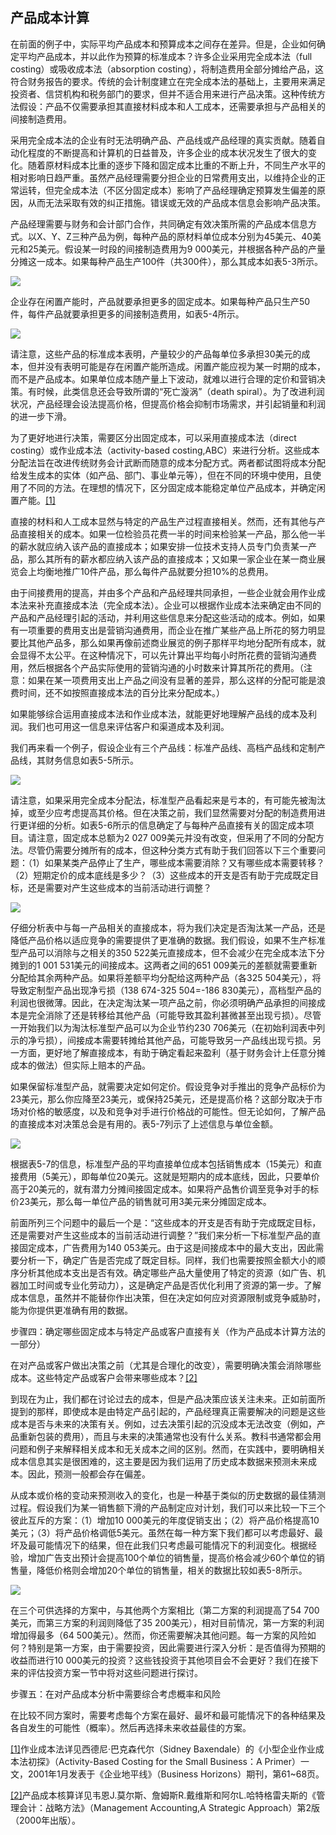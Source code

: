 ## 产品成本计算

在前面的例子中，实际平均产品成本和预算成本之间存在差异。但是，企业如何确定平均产品成本，并以此作为预算的标准成本？许多企业采用完全成本法（full costing）或吸收成本法（absorption costing），将制造费用全部分摊给产品，这符合财务报告的要求。传统的会计制度建立在完全成本法的基础上，主要用来满足投资者、信贷机构和税务部门的要求，但并不适合用来进行产品决策。这种传统方法假设：产品不仅需要承担其直接材料成本和人工成本，还需要承担与产品相关的间接制造费用。

采用完全成本法的企业有时无法明确产品、产品线或产品经理的真实贡献。随着自动化程度的不断提高和计算机的日益普及，许多企业的成本状况发生了很大的变化。随着原材料成本比重的逐步下降和固定成本比重的不断上升，不同生产水平的相对影响日趋严重。虽然产品经理需要分担企业的日常费用支出，以维持企业的正常运转，但完全成本法（不区分固定成本）影响了产品经理确定预算发生偏差的原因，从而无法采取有效的纠正措施。错误或无效的产品成本信息会影响产品决策。

产品经理需要与财务和会计部门合作，共同确定有效决策所需的产品成本信息方式。以X、Y、Z三种产品为例，每种产品的原材料单位成本分别为45美元、40美元和25美元。假设某一时段的间接制造费用为9 000美元，并根据各种产品的产量分摊这一成本。如果每种产品生产100件（共300件），那么其成本如表5-3所示。

![](images/image01247.jpeg)

企业存在闲置产能时，产品就要承担更多的固定成本。如果每种产品只生产50件，每件产品就要承担更多的间接制造费用，如表5-4所示。

![](images/image01248.jpeg)

请注意，这些产品的标准成本表明，产量较少的产品每单位多承担30美元的成本，但并没有表明可能是存在闲置产能所造成。闲置产能应视为某一时期的成本，而不是产品成本。如果单位成本随产量上下波动，就难以进行合理的定价和营销决策。有时候，此类信息还会导致所谓的“死亡漩涡”（death spiral）。为了改进利润状况，产品经理会设法提高价格，但提高价格会抑制市场需求，并引起销量和利润的进一步下滑。

为了更好地进行决策，需要区分出固定成本，可以采用直接成本法（direct costing）或作业成本法（activity-based costing,ABC）来进行分析。这些成本分配法旨在改进传统财务会计武断而随意的成本分配方式。两者都试图将成本分配给发生成本的实体（如产品、部门、事业单元等），但在不同的环境中使用，且使用了不同的方法。在理想的情况下，区分固定成本能稳定单位产品成本，并确定闲置产能。[[1]](part0065.xhtml#ch1-back)

直接的材料和人工成本显然与特定的产品生产过程直接相关。然而，还有其他与产品直接相关的成本。如果一位检验员花费一半的时间来检验某一产品，那么他一半的薪水就应纳入该产品的直接成本；如果安排一位技术支持人员专门负责某一产品，那么其所有的薪水都应纳入该产品的直接成本；又如果一家企业在某一商业展览会上均衡地推广10件产品，那么每件产品就要分担10%的总费用。

由于间接费用的提高，并由多个产品和产品经理共同承担，一些企业就会用作业成本法来补充直接成本法（完全成本法）。企业可以根据作业成本法来确定由不同的产品和产品经理引起的活动，并利用这些信息来分配这些活动的成本。例如，如果有一项重要的费用支出是营销沟通费用，而企业在推广某些产品上所花的努力明显要比其他产品多，那么如果再像前述商业展览的例子那样平均地分配所有成本，就会显得不太公平。在这种情况下，可以先计算出平均每小时所花费的营销沟通费用，然后根据各个产品实际使用的营销沟通的小时数来计算其所花的费用。（注意：如果在某一项费用支出上产品之间没有显著的差异，那么这样的分配可能是浪费时间，还不如按照直接成本法的百分比来分配成本。）

如果能够综合运用直接成本法和作业成本法，就能更好地理解产品线的成本及利润。我们也可用这一信息来评估客户和渠道成本及利润。

我们再来看一个例子，假设企业有三个产品线：标准产品线、高档产品线和定制产品线，其财务信息如表5-5所示。

![](images/image01249.jpeg)

请注意，如果采用完全成本分配法，标准型产品看起来是亏本的，有可能先被淘汰掉，或至少应考虑提高其价格。但在决策之前，我们显然需要对分配的制造费用进行更详细的分析。如表5-6所示的信息确定了与每种产品直接有关的固定成本项目。请注意，固定成本总额为2 027 009美元并没有改变，但采用了不同的分配方法。尽管仍需要分摊所有的成本，但这种分类方式有助于我们回答以下三个重要问题：（1）如果某类产品停止了生产，哪些成本需要消除？又有哪些成本需要转移？（2）短期定价的成本底线是多少？（3）这些成本的开支是否有助于完成既定目标，还是需要对产生这些成本的当前活动进行调整？

![](images/image01250.jpeg)

仔细分析表中与每一产品相关的直接成本，将为我们决定是否淘汰某一产品，还是降低产品价格以适应竞争的需要提供了更准确的数据。我们假设，如果不生产标准型产品可以消除与之相关的350 522美元直接成本，但不会减少在完全成本法下分摊到的1 001 531美元的间接成本。这两者之间的651 009美元的差额就需要重新分配给其余两种产品。如果将差额平均分配给这两种产品（各325 504美元），将导致定制型产品出现净亏损（138 674-325 504=-186 830美元），高档型产品的利润也很微薄。因此，在决定淘汰某一项产品之前，你必须明确产品承担的间接成本是完全消除了还是转移给其他产品（可能导致其盈利甚微甚至出现亏损）。尽管一开始我们以为淘汰标准型产品可以为企业节约230 706美元（在初始利润表中列示的净亏损），间接成本需要转摊给其他产品，可能导致另一产品线出现亏损。另一方面，更好地了解直接成本，有助于确定看起来盈利（基于财务会计上任意分摊成本的做法）但实际上赔本的产品。

如果保留标准型产品，就需要决定如何定价。假设竞争对手推出的竞争产品标价为23美元，那么你应降至23美元，或保持25美元，还是提高价格？这部分取决于市场对价格的敏感度，以及和竞争对手进行价格战的可能性。但无论如何，了解产品的直接成本对决策总会是有用的。表5-7列示了上述信息与单位金额。

![](images/image01251.jpeg)

根据表5-7的信息，标准型产品的平均直接单位成本包括销售成本（15美元）和直接费用（5美元），即每单位20美元。这就是短期内的成本底线，因此，只要单价高于20美元的，就有潜力分摊间接固定成本。如果将产品售价调至竞争对手的标价23美元，那么每一单位产品的销售就可用3美元来分摊固定成本。

前面所列三个问题中的最后一个是：“这些成本的开支是否有助于完成既定目标，还是需要对产生这些成本的当前活动进行调整？”我们来分析一下标准型产品的直接固定成本，广告费用为140 053美元。由于这是间接成本中的最大支出，因此需要分析一下，确定广告是否完成了既定目标。同样，我们也需要按照金额大小的顺序分析其他成本支出是否有效。确定哪些产品大量使用了特定的资源（如广告、机器加工时间或专业化劳动力），这是确定产品是否优化利用了资源的第一步。了解成本信息，虽然并不能替你作出决策，但在决定如何应对资源限制或竞争威胁时，能为你提供更准确有用的数据。

步骤四：确定哪些固定成本与特定产品或客户直接有关（作为产品成本计算方法的一部分）

在对产品或客户做出决策之前（尤其是合理化的改变），需要明确决策会消除哪些成本。这些特定产品或客户会带来哪些成本？[[2]](part0065.xhtml#ch2-back)

到现在为止，我们都在讨论过去的成本，但是产品决策应该关注未来。正如前面所提到的那样，即使成本是由特定产品引起的，产品经理真正需要解决的问题是这些成本是否与未来的决策有关。例如，过去决策引起的沉没成本无法改变（例如，产品重新包装的费用），而且与未来的决策通常也没有什么关系。教科书通常都会用问题和例子来解释相关成本和无关成本之间的区别。然而，在实践中，要明确相关成本信息其实是很困难的，这主要是因为我们运用了历史成本数据来预测未来成本。因此，预测一般都会存在偏差。

从成本或价格的变动来预测收入的变化，也是一种基于类似的历史数据的最佳猜测过程。假设我们为某一销售额下滑的产品制定应对计划，我们可以来比较一下三个彼此互斥的方案：（1）增加10 000美元的年度促销支出；（2）将产品价格提高10美元；（3）将产品价格调低5美元。虽然在每一种方案下我们都可以考虑最好、最坏及最可能情况下的结果，但在此我们只考虑最可能情况下的利润变化。根据经验，增加广告支出预计会提高100个单位的销售量，提高价格会减少60个单位的销售量，降低价格则会增加20个单位的销售量，相关的数据比较如表5-8所示。

![](images/image01252.jpeg)

在三个可供选择的方案中，与其他两个方案相比（第二方案的利润提高了54 700美元，而第三方案的利润则降低了35 200美元），相对目前情况，第一方案的利润增加得最多（64 500美元）。然而，你还需要解决其他问题。每一方案的风险如何？特别是第一方案，由于需要投资，因此需要进行深入分析：是否值得为预期的收益而进行10 000美元的投资？这些钱投资于其他项目会不会更好？我们在接下来的评估投资方案一节中将对这些问题进行探讨。

步骤五：在对产品成本分析中需要综合考虑概率和风险

在比较不同方案时，需要考虑每个方案在最好、最坏和最可能情况下的各种结果及各自发生的可能性（概率）。然后再选择未来收益最佳的方案。

[[1]](part0065.xhtml#ch1)作业成本法详见西德尼·巴克森代尔（Sidney Baxendale）的《小型企业作业成本法初探》（Activity-Based Costing for the Small Business：A Primer）一文，2001年1月发表于《企业地平线》（Business Horizons）期刊，第61~68页。

[[2]](part0065.xhtml#ch2)产品成本核算详见韦恩J.莫尔斯、詹姆斯R.戴维斯和阿尔L.哈特格雷夫斯的《管理会计：战略方法》（Management Accounting,A Strategic Approach）第2版（2000年出版）。
